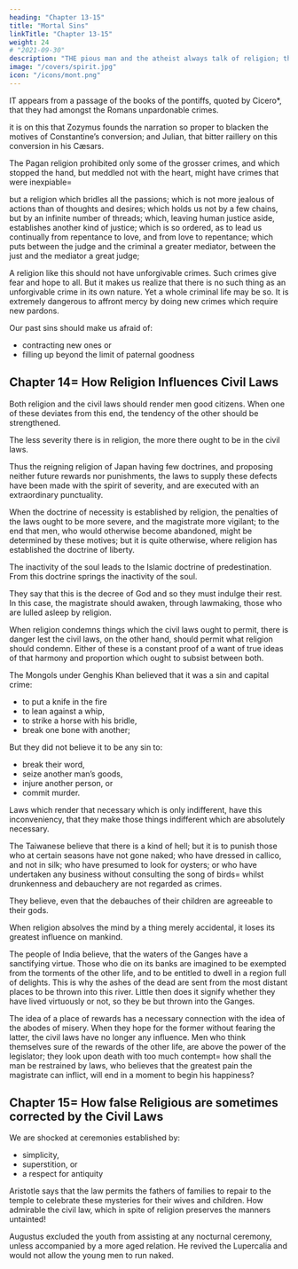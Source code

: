 ```yaml
---
heading: "Chapter 13-15"
title: "Mortal Sins"
linkTitle: "Chapter 13-15"
weight: 24
# "2021-09-30"
description: "THE pious man and the atheist always talk of religion; the one speaks of what he loves, and the other of what he fears"
image: "/covers/spirit.jpg"
icon: "/icons/mont.png"
---
```





<!-- # Unpardonable Crimes -->

IT appears from a passage of the books of the pontiffs, quoted by Cicero*, that they had amongst the Romans unpardonable crimes. 


it is on this that Zozymus founds the narration so proper to blacken the motives of Constantine’s conversion; and Julian, that bitter raillery on this conversion in his Cæsars.

The Pagan religion prohibited only some of the grosser crimes, and which stopped the hand, but meddled not with the heart, might have crimes that were inexpiable= 

but a religion which bridles all the passions; which is not more jealous of actions than of thoughts and desires; which holds us not by a few chains, but by an infinite number of threads; which, leaving human justice aside, establishes another kind of justice; which is so ordered, as to lead us continually from repentance to love, and from love to repentance; which puts between the judge and the criminal a greater mediator, between the just and the mediator a great judge; 

A religion like this should not have unforgivable crimes. Such crimes give fear and hope to all. But it makes us realize that there is no such thing as an unforgivable crime in its own nature. Yet a whole criminal life may be so. It is extremely dangerous to affront mercy by doing new crimes which require new pardons. 

Our past sins should make us afraid of:
- contracting new ones or 
- filling up beyond the limit of paternal goodness



## Chapter 14= How Religion Influences Civil Laws

Both religion and the civil laws should render men good citizens. When one of these deviates from this end, the tendency of the other should be strengthened.

The less severity there is in religion, the more there ought to be in the civil laws.

Thus the reigning religion of Japan having few doctrines, and proposing neither future rewards nor punishments, the laws to supply these defects have been made with the spirit of severity, and are executed with an extraordinary punctuality.

When the doctrine of necessity is established by religion, the penalties of the laws ought to be more severe, and the magistrate more vigilant; to the end that men, who would otherwise become abandoned, might be determined by these motives; but it is quite otherwise, where religion has established the doctrine of liberty.

The inactivity of the soul leads to the Islamic doctrine of predestination. From this doctrine springs the inactivity of the soul.

They say that this is the decree of God and so they must indulge their rest. In this case, the magistrate should awaken, through lawmaking, those who are lulled asleep by religion.

When religion condemns things which the civil laws ought to permit, there is danger lest the civil laws, on the other hand, should permit what religion should condemn. Either of these is a constant proof of a want of true ideas of that harmony and proportion which ought to subsist between both.

The Mongols under Genghis Khan believed that it was a sin and capital crime:
- to put a knife in the fire
- to lean against a whip,
- to strike a horse with his bridle,
- break one bone with another; 

But they did not believe it to be any sin to:
- break their word,
- seize another man’s goods,
- injure another person, or
- commit murder. 

Laws which render that necessary which is only indifferent, have this inconveniency, that they make those things indifferent which are absolutely necessary.

The Taiwanese believe that there is a kind of hell; but it is to punish those who at certain seasons have not gone naked; who have dressed in callico, and not in silk; who have presumed to look for oysters; or who have undertaken any business without consulting the song of birds= whilst drunkenness and debauchery are not regarded as crimes. 

They believe, even that the debauches of their children are agreeable to their gods.

When religion absolves the mind by a thing merely accidental, it loses its greatest influence on mankind. 

The people of India believe, that the waters of the Ganges have a sanctifying virtue. Those who die on its banks are imagined to be exempted from the torments of the other life, and to be entitled to dwell in a region full of delights. This is why the ashes of the dead are sent from the most distant places to be thrown into this river. Little then does it signify whether they have lived virtuously or not, so they be but thrown into the Ganges.

The idea of a place of rewards has a necessary connection with the idea of the abodes of misery. When they hope for the former without fearing the latter, the civil laws have no longer any influence. Men who think themselves sure of the rewards of the other life, are above the power of the legislator; they look upon death with too much contempt= how shall the man be restrained by laws, who believes that the greatest pain the magistrate can inflict, will end in a moment to begin his happiness?



## Chapter 15= How false Religious are sometimes corrected by the Civil Laws

We are shocked at ceremonies established by:
- simplicity, 
- superstition, or 
- a respect for antiquity

Aristotle says that the law permits the fathers of families to repair to the temple to celebrate these mysteries for their wives and children. How admirable the civil law, which in spite of religion preserves the manners untainted!

Augustus excluded the youth from assisting at any nocturnal ceremony, unless accompanied by a more aged relation. He revived the Lupercalia and would not allow the young men to run naked.

